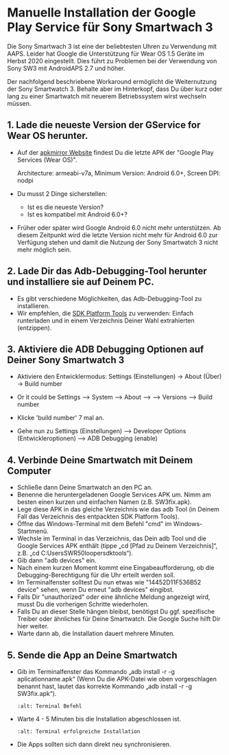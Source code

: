 # Manuelle Installation der Google Play Service für Sony Smartwach 3

Die Sony Smartwach 3 ist eine der beliebtesten Uhren zu Verwendung mit AAPS. Leider hat Google die Unterstützung für Wear OS 1.5 Geräte im Herbst 2020 eingestellt. Dies führt zu Problemen bei der Verwendung von Sony SW3 mit AndroidAPS 2.7 und höher.

Der nachfolgend beschriebene Workaround ermöglicht die Weiternutzung der Sony Smartwatch 3. Behalte aber im Hinterkopf, dass Du über kurz oder lang zu einer Smartwatch mit neuerem Betriebssystem wirst wechseln müssen.

## 1. Lade die neueste Version der GService for Wear OS herunter.

- Auf der [apkmirror Website](https://www.apkmirror.com/apk/google-inc/google-play-services-android-wear/) findest Du die letzte APK der "Google Play Services (Wear OS)".

  Architecture: armeabi-v7a, Minimum Version: Android 6.0+, Screen DPI: nodpi

- Du musst 2 Dinge sicherstellen:

  - Ist es die neueste Version?
  - Ist es kompatibel mit Android 6.0+?

- Früher oder später wird Google Android 6.0 nicht mehr unterstützen. Ab diesem Zeitpunkt wird die letzte Version nicht mehr für Android 6.0 zur Verfügung stehen und damit die Nutzung der Sony Smartwatch 3 nicht mehr möglich sein.

## 2. Lade Dir das Adb-Debugging-Tool herunter und installiere sie auf Deinem PC.

- Es gibt verschiedene Möglichkeiten, das Adb-Debugging-Tool zu installieren.
- Wir empfehlen, die  [SDK Platform Tools](https://developer.android.com/studio/releases/platform-tools) zu verwenden: Einfach runterladen und in einem Verzeichnis Deiner Wahl extrahierten (entzippen).

## 3. Aktiviere die ADB Debugging Optionen auf Deiner Sony Smartwatch 3

- Aktiviere den Entwicklermodus: Settings (Einstellungen) -> About (Über) -> Build number
- Or it could be Settings --> System --> About -->  --> Versions --> Build number

- Klicke 'build number' 7 mal an.
- Gehe nun zu Settings (Einstellungen) --> Developer Options (Entwickleroptionen) --> ADB Debugging (enable)

## 4. Verbinde Deine Smartwatch mit Deinem Computer

- Schließe dann Deine Smartwatch an den PC an.
- Benenne die heruntergeladenen Google Services APK um. Nimm am besten einen kurzen und einfachen Namen (z.B. SW3fix.apk).
- Lege diese APK in das gleiche Verzeichnis wie das adb Tool (in Deinem Fall das Verzeichnis des entpackten SDK Platform Tools).
- Öffne das Windows-Terminal mit dem Befehl "cmd" im Windows-Startmenü.
- Wechsle im Terminal in das Verzeichnis, das Dein adb Tool und die Google Services APK enthält (tippe „cd \[Pfad zu Deinem Verzeichnis\]“, z.B. „cd C:UsersSWR50loopersdktools“).
- Gib dann "adb devices" ein.
- Nach einem kurzen Moment kommt eine Eingabeaufforderung, ob die Debugging-Berechtigung für die Uhr erteilt werden soll.
- Im Terminalfenster solltest Du nun etwas wie "14452D11F536B52 device" sehen, wenn Du erneut "adb devices" eingibst.
- Falls Dir "unauthorized" oder eine ähnliche Meldung angezeigt wird, musst Du die vorherigen Schritte wiederholen.
- Falls Du an dieser Stelle hängen bleibst, benötigst Du ggf. spezifische Treiber oder ähnliches für Deine Smartwatch. Die Google Suche hilft Dir hier weiter.
- Warte dann ab, die Installation dauert mehrere Minuten.

## 5. Sende die App an Deine Smartwatch

- Gib im Terminalfenster das Kommando „adb install -r -g aplicationname.apk“ (Wenn Du die APK-Datei wie oben vorgeschlagen benannt hast, lautet das korrekte Kommando „adb install -r -g SW3fix.apk“).

  ```{image} ../images/SonySW3_Terminal1.png
  :alt: Terminal Befehl
  ```

- Warte 4 - 5 Minuten bis die Installation abgeschlossen ist.

  ```{image} ../images/SonySW3_Terminal2.png
  :alt: Terminal erfolgreiche Installation
  ```

- Die Apps sollten sich dann direkt neu synchronisieren.
